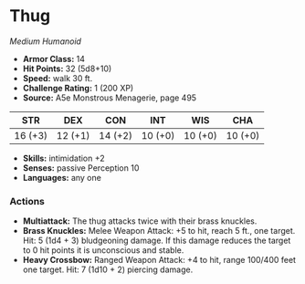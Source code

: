 # Thug

*Medium* *Humanoid*

- **Armor Class:** 14
- **Hit Points:** 32 (5d8+10)
- **Speed:** walk 30 ft.
- **Challenge Rating:** 1 (200 XP)
- **Source:** A5e Monstrous Menagerie, page 495

| STR | DEX | CON | INT | WIS | CHA |
| --- | --- | --- | --- | --- | --- |
| 16 (+3) | 12 (+1) | 14 (+2) | 10 (+0) | 10 (+0) | 10 (+0) |

- **Skills:** intimidation +2
- **Senses:** passive Perception 10
- **Languages:** any one

### Actions

- **Multiattack:** The thug attacks twice with their brass knuckles.
- **Brass Knuckles:** Melee Weapon Attack: +5 to hit, reach 5 ft., one target. Hit: 5 (1d4 + 3) bludgeoning damage. If this damage reduces the target to 0 hit points  it is unconscious and stable.
- **Heavy Crossbow:** Ranged Weapon Attack: +4 to hit, range 100/400 feet  one target. Hit: 7 (1d10 + 2) piercing damage.



